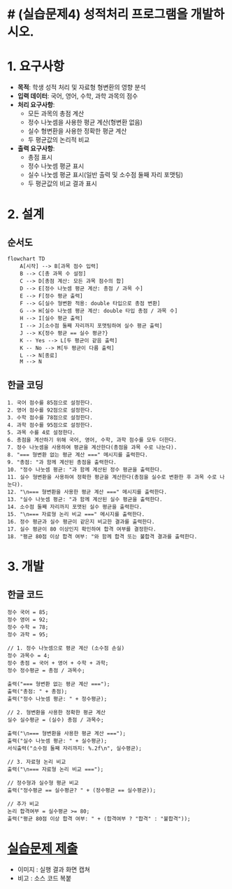 
# # (실습문제4) 성적처리 프로그램을 개발하시오.

# 1. 요구사항

- **목적**: 학생 성적 처리 및 자료형 형변환의 영향 분석
- **입력 데이터**: 국어, 영어, 수학, 과학 과목의 점수
- **처리 요구사항**:
    - 모든 과목의 총점 계산
    - 정수 나눗셈을 사용한 평균 계산(형변환 없음)
    - 실수 형변환을 사용한 정확한 평균 계산
    - 두 평균값의 논리적 비교
- **출력 요구사항**:
    - 총점 표시
    - 정수 나눗셈 평균 표시
    - 실수 나눗셈 평균 표시(일반 출력 및 소수점 둘째 자리 포맷팅)
    - 두 평균값의 비교 결과 표시
	
# 2. 설계

## 순서도

```mermaid
flowchart TD
    A[시작] --> B[과목 점수 입력]
    B --> C[총 과목 수 설정]
    C --> D[총점 계산: 모든 과목 점수의 합]
    D --> E[정수 나눗셈 평균 계산: 총점 / 과목 수]
    E --> F[정수 평균 출력]
    F --> G[실수 형변환 적용: double 타입으로 총점 변환]
    G --> H[실수 나눗셈 평균 계산: double 타입 총점 / 과목 수]
    H --> I[실수 평균 출력]
    I --> J[소수점 둘째 자리까지 포맷팅하여 실수 평균 출력]
    J --> K{정수 평균 == 실수 평균?}
    K -- Yes --> L[두 평균이 같음 출력]
    K -- No --> M[두 평균이 다름 출력]
    L --> N[종료]
    M --> N
```

## 한글 코딩

```
1. 국어 점수를 85점으로 설정한다.
2. 영어 점수를 92점으로 설정한다.
3. 수학 점수를 78점으로 설정한다.
4. 과학 점수를 95점으로 설정한다.
5. 과목 수를 4로 설정한다.
6. 총점을 계산하기 위해 국어, 영어, 수학, 과학 점수를 모두 더한다.
7. 정수 나눗셈을 사용하여 평균을 계산한다(총점을 과목 수로 나눈다).
8. "=== 형변환 없는 평균 계산 ===" 메시지를 출력한다.
9. "총점: "과 함께 계산된 총점을 출력한다.
10. "정수 나눗셈 평균: "과 함께 계산된 정수 평균을 출력한다.
11. 실수 형변환을 사용하여 정확한 평균을 계산한다(총점을 실수로 변환한 후 과목 수로 나눈다).
12. "\n=== 형변환을 사용한 평균 계산 ===" 메시지를 출력한다.
13. "실수 나눗셈 평균: "과 함께 계산된 실수 평균을 출력한다.
14. 소수점 둘째 자리까지 포맷된 실수 평균을 출력한다.
15. "\n=== 자료형 논리 비교 ===" 메시지를 출력한다.
16. 정수 평균과 실수 평균이 같은지 비교한 결과를 출력한다.
17. 실수 평균이 80 이상인지 확인하여 합격 여부를 결정한다.
18. "평균 80점 이상 합격 여부: "와 함께 합격 또는 불합격 결과를 출력한다.
```


# 3. 개발

## 한글 코드

```
정수 국어 = 85;
정수 영어 = 92;
정수 수학 = 78;
정수 과학 = 95;

// 1. 정수 나눗셈으로 평균 계산 (소수점 손실)
정수 과목수 = 4;
정수 총점 = 국어 + 영어 + 수학 + 과학;
정수 정수평균 = 총점 / 과목수;

출력("=== 형변환 없는 평균 계산 ===");
출력("총점: " + 총점);
출력("정수 나눗셈 평균: " + 정수평균);

// 2. 형변환을 사용한 정확한 평균 계산
실수 실수평균 = (실수) 총점 / 과목수;

출력("\n=== 형변환을 사용한 평균 계산 ===");
출력("실수 나눗셈 평균: " + 실수평균);
서식출력("소수점 둘째 자리까지: %.2f\n", 실수평균);

// 3. 자료형 논리 비교
출력("\n=== 자료형 논리 비교 ===");

// 정수형과 실수형 평균 비교
출력("정수평균 == 실수평균? " + (정수평균 == 실수평균));

// 추가 비교
논리 합격여부 = 실수평균 >= 80;
출력("평균 80점 이상 합격 여부: " + (합격여부 ? "합격" : "불합격"));
```

# [실습문제 제출](../../../Notice/실습문제%20제출.md)

- 이미지 : 실행 결과 화면 캡쳐
- 비고 : 소스 코드 복붙
